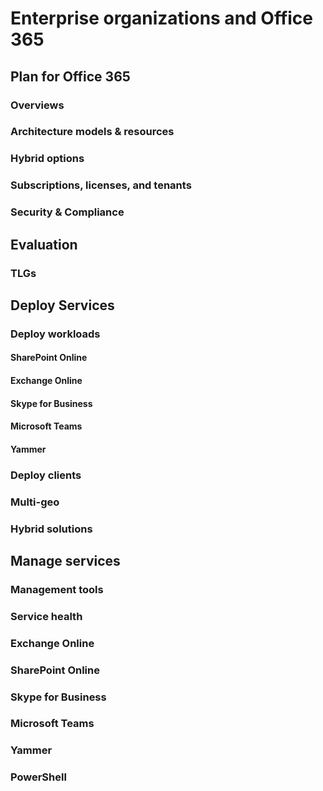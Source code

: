 ﻿
# Enterprise organizations and Office 365

## Plan for Office 365
### Overviews
### Architecture models & resources
### Hybrid options
### Subscriptions, licenses, and tenants
### Security & Compliance

## Evaluation
### TLGs

## Deploy Services
### Deploy workloads
#### SharePoint Online
#### Exchange Online
#### Skype for Business
#### Microsoft Teams
#### Yammer
### Deploy clients
### Multi-geo
### Hybrid solutions

## Manage services
### Management tools
### Service health
### Exchange Online
### SharePoint Online
### Skype for Business
### Microsoft Teams
### Yammer
### PowerShell
  
